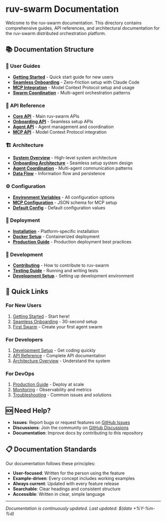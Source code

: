 # ruv-swarm Documentation

Welcome to the ruv-swarm documentation. This directory contains comprehensive guides, API references, and architectural documentation for the ruv-swarm distributed orchestration platform.

## 📚 Documentation Structure

### 🚀 User Guides
- **[Getting Started](guides/getting-started.md)** - Quick start guide for new users
- **[Seamless Onboarding](guides/seamless-onboarding.md)** - Zero-friction setup with Claude Code
- **[MCP Integration](guides/mcp-integration.md)** - Model Context Protocol setup and usage
- **[Swarm Coordination](guides/swarm-coordination.md)** - Multi-agent orchestration patterns

### 🔧 API Reference
- **[Core API](api/core.md)** - Main ruv-swarm APIs
- **[Onboarding API](api/onboarding.md)** - Seamless setup APIs
- **[Agent API](api/agents.md)** - Agent management and coordination
- **[MCP API](api/mcp.md)** - Model Context Protocol integration

### 🏗️ Architecture
- **[System Overview](architecture/overview.md)** - High-level system architecture
- **[Onboarding Architecture](architecture/onboarding.md)** - Seamless setup system design
- **[Agent Coordination](architecture/coordination.md)** - Multi-agent communication patterns
- **[Data Flow](architecture/data-flow.md)** - Information flow and persistence

### ⚙️ Configuration
- **[Environment Variables](architecture/environment-variables.md)** - All configuration options
- **[MCP Configuration](architecture/mcp-config-schema.json)** - JSON schema for MCP setup
- **[Default Config](architecture/default-config.toml)** - Default configuration values

### 🚀 Deployment
- **[Installation](deployment/installation.md)** - Platform-specific installation
- **[Docker Setup](deployment/docker.md)** - Containerized deployment
- **[Production Guide](deployment/production.md)** - Production deployment best practices

### 🧪 Development
- **[Contributing](development/contributing.md)** - How to contribute to ruv-swarm
- **[Testing Guide](development/testing.md)** - Running and writing tests
- **[Development Setup](development/setup.md)** - Setting up development environment

## 🎯 Quick Links

### For New Users
1. [Getting Started](guides/getting-started.md) - Start here!
2. [Seamless Onboarding](guides/seamless-onboarding.md) - 30-second setup
3. [First Swarm](guides/first-swarm.md) - Create your first agent swarm

### For Developers
1. [Development Setup](development/setup.md) - Get coding quickly
2. [API Reference](api/core.md) - Complete API documentation
3. [Architecture Overview](architecture/overview.md) - Understand the system

### For DevOps
1. [Production Guide](deployment/production.md) - Deploy at scale
2. [Monitoring](deployment/monitoring.md) - Observability and metrics
3. [Troubleshooting](deployment/troubleshooting.md) - Common issues and solutions

## 🆘 Need Help?

- **Issues**: Report bugs or request features on [GitHub Issues](https://github.com/ruvnet/ruv-FANN/issues)
- **Discussions**: Join the community on [GitHub Discussions](https://github.com/ruvnet/ruv-FANN/discussions)
- **Documentation**: Improve docs by contributing to this repository

## 📋 Documentation Standards

Our documentation follows these principles:
- **User-focused**: Written for the person using the feature
- **Example-driven**: Every concept includes working examples
- **Always current**: Updated with every feature release
- **Searchable**: Clear headings and consistent structure
- **Accessible**: Written in clear, simple language

---

*Documentation is continuously updated. Last updated: $(date +%Y-%m-%d)*